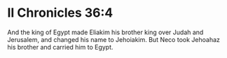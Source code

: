 # II Chronicles 36:4

And the king of Egypt made Eliakim his brother king over Judah and Jerusalem, and changed his name to Jehoiakim. But Neco took Jehoahaz his brother and carried him to Egypt.
